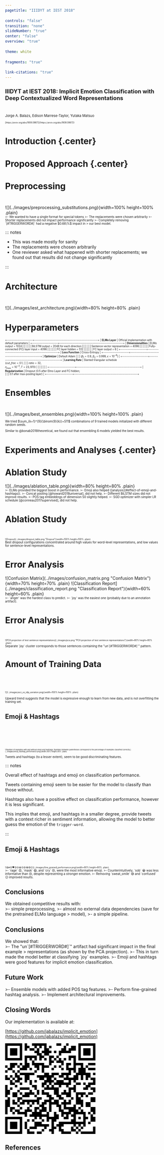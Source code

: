 ```yaml
---
pagetitle: "IIIDYT at IEST 2018"

controls: "false"
transition: "none"
slideNumber: "true"
center: "false"
overview: "true"

theme: white

fragments: "true"

link-citations: "true"
---
```


<!-- 
title: "IIIDYT at IEST 2018: Implicit Emotion Classification with Deep Contextualized Word Representations"
author: 
- Jorge A. Balazs, Edison Marrese-Taylor, Yutaka Matsuo
date: October 31, 2018
minScale: 1
maxScale: 1
margin: 0
width: |
    `"100%"`{=html}
height: |
    `"100%"`{=html}
 -->

<h1 style="font-size:130%">IIIDYT at IEST 2018: Implicit Emotion Classification with Deep Contextualized Word Representations</h1>

<br>
<p style="font-size:80%">Jorge A. Balazs, Edison Marrese-Taylor, Yutaka Matsuo</p>

<p style="font-size:50%">
[https://arxiv.org/abs/1808.08672](https://arxiv.org/abs/1808.08672)
</p>

# Introduction {.center}

# Proposed Approach {.center}

# Preprocessing

<div class="flex-container" style="padding-top:5%;">

<div style="flex:5;">
![](../images/preprocessing_substitutions.png){width=100% height=100% .plain}
</div>

<div style="flex:5;font-size:70%">
>- We wanted to have a single format for special tokens
>- The replacements were chosen arbitrarily
>- Shorter replacements did not impact performance significantly
>- Completely removing `[#TRIGGERWORD#]` had a negative $0.66\%$ impact in
>  our best model.

</div>

</div>

::: notes

- This was made mostly for sanity
- The replacements were chosen arbitrarily
- One reviewer asked what happened with shorter replacements; we found out that
  results did not change significantly

:::


# Architecture

<div style="padding-top:5%">
![](../images/iest_architecture.png){width=80% height=80% .plain}
</div>

# Hyperparameters

<div style="font-size:60%">

+----------------------+------------------------------------------------------+
| **ELMo Layer**       | Official implementation with default parameters      |
+----------------------+------------------------------------------------------+
| **Dimensionalities** | ELMo output = $1024$                                 |
|                      |                                                      |
|                      | BiLSTM output = $2048$ for each direction            |
|                      |                                                      |
|                      | Sentence vector representation = $4096$              |
|                      |                                                      |
|                      | Fully-connected (FC) layer input = $4096$            |
|                      |                                                      |
|                      | FC layer hidden = $512$                              |
|                      |                                                      |
|                      | FC layer output = $6$                                |
+----------------------+------------------------------------------------------+
| **Loss Function**    | Cross-Entropy                                        |
+----------------------+------------------------------------------------------+
| **Optimizer**        | Default Adam                                         |
|                      | ($\beta_1=0.9$, $\beta_2=0.999$, $\epsilon=10^{-8}$) |
+----------------------+------------------------------------------------------+
| **Learning Rate**    | Slanted triangular schedule <br> ($cut\_frac=0.1,$   |
|                      | $ratio=32,$<br>$\eta_{max}=10^{-3},\,T=23,970$)      |
|                      |                                                      |
|                      |                                                      |
+----------------------+------------------------------------------------------+
| **Regularization**   | Dropout ($0.5$ after Elmo Layer and FC hidden;<br>   |
|                      | $0.1$ after max-pooling layer)                       |
+----------------------+------------------------------------------------------+


</div>

# Ensembles

<div class="flex-container" style="padding-top:5%;">

<div style="flex:6;">
![](../images/best_ensembles.png){width=100% height=100% .plain}
</div>

<div  style="flex:4;font-size:70%;text-align:left;">
<p class="fragment">
We tried $\sum_{k=1}^{9}{\binom{9}{k}}=511$ combinations of 9 trained models
initialized with different random seeds.
</p>

<p class="fragment">
Similar to @bonab2016theoretical, we found out that ensembling 6 models
yielded the best results.
</p>
</div>

</div>


# Experiments and Analyses {.center}

# Ablation Study

<div class="flex-container">

<div style="flex:5">
![](../images/ablation_table.png){width=80% height=80% .plain}
</div>
<div style="flex:5;font-size:70%;text-align:left;">
>- ELMo provided the biggest boost in performance.
>- Emoji also helped ([analysis](#effect-of-emoji-and-hashtags)).
>- Concat pooling [@howard2018universal], did not help.
>- Different BiLSTM sizes did not improve results.
>- POS tag embeddings of dimension 50 slightly helped.
>- SGD optimizer with simpler LR schedule [@conneau2017supervised], did not help.
</div>

</div>


# Ablation Study


<div class="flex-container" style="padding-top:5%;">

<div style="flex:4;font-size:50%;">
![Dropout](../images/dropout_table.png "Dropout"){width=100% height=100% .plain}
</div>

<div class="fragment" style="flex:5;font-size:70%;text-align:left;">
Best dropout configurations concentrated around high values for word-level
representations, and low values for sentence-level representations.
</div>

</div>

# Error Analysis

<div class="flex-container">

<div style="flex:5;">
![Confusion Matrix](../images/confusion_matrix.png "Confusion Matrix"){width=70% height=70% .plain}
![Classification Report](../images/classification_report.png "Classification Report"){width=60% height=60% .plain}
</div>

<div style="flex:5;font-size:70%;text-align:left;">
>- `anger` was the hardest class to predict.
>- `joy` was the easiest one <span class="fragment">(probably due to an annotation artifact).</span>
</div>

</div>


# Error Analysis

<div class="flex-container" style="padding-top:5%;">

<div style="flex:5;font-size:50%;">
![PCA projection of test sentence representations](../images/pca.png "PCA projection of test sentence representations"){width=80% height=80% .plain}
</div>
<div class="fragment" style="flex:5;font-size:70%;text-align:left;">
Separate `joy` cluster corresponds to those sentences containing the
"un`[#TRIGGERWORD#]`" pattern.
</div>

</div>



</section>

<section id="error-analysis-1" class="slide level1">
<h1 style="font-size:190%;">Amount of Training Data</h1>


<div class="flex-container" style="padding-top:10%;">

<div style="flex:5;font-size:50%;">
![](../images/acc_vs_tdp_variation.png){width=100% height=100% .plain}
</div>

<div style="flex:5;font-size:70%;text-align:left;">
<p class="fragment">
Upward trend suggests that the model is expressive enough to learn from new data,
and is not overfitting the training set.
</p>
</div>

</div>

# Emoji & Hashtags

<div class="flex-container" style="padding-top:15%;">
<div style="flex:5;font-size:40%">
![Number of examples with and without emoji and hashtags.
  Numbers between parentheses correspond to the percentage of examples classified correctly.](../images/emoji_hashtag_performance.png){width=80% height=80% .plain}
</div>
<div style="flex:5;font-size:70%;text-align:left;">

<p class="fragment">
Tweets and hashtags (to a lesser extent), seem to be good discriminating features.
</p>
</div>
</div>

::: notes

Overall effect of hashtags and emoji on classification performance.

Tweets containing emoji seem to be easier for the model to classify than those
without.

Hashtags also have a positive effect on classification performance, however it
is less significant.

This implies that emoji, and hashtags in a smaller degree, provide tweets with a
context richer in sentiment information, allowing the model to better guess the
emotion of the `trigger-word`.

:::

# Emoji & Hashtags

<div class="flex-container" style="padding-top:5%;">
<div style="flex:6;font-size:50%;">
![😷💕😍❤️😡😢😭😒😩😂😅😕](../images/fine_grained_performance.png){width=80% height=80% .plain}


</div>

<div style="flex:5;font-size:70%;text-align:left;">
>- `rage` 😡, `mask` 😷, and `cry` 😢, were the most informative emoji.
>- Counterintuitively, `sob` 😭 was less informative than 😢, despite
   representing a stronger emotion.
>- Removing `sweat_smile` 😅 and `confused` 😕 improved results.
</div>

</div>


# Conclusions 
<div style="font-size:100%;text-align:left;">

<div class="fragment">We obtained competitive results with: </div>
>- simple preprocessing,
>- almost no external data dependencies (save for the pretrained ELMo language
>  model),
>- a simple pipeline.

</div>


# Conclusions 
<div style="font-size:100%;text-align:left;">

<div class="fragment">We showed that: </div>
>- The "un`[#TRIGGERWORD#]`" artifact had significant impact in the final example
>  representations (as shown by the PCA projection).
>- This in turn made the model better at classifying `joy` examples.
>- Emoji and hashtags were good features for implicit emotion classification.
</div>


# Future Work

<div style="font-size:100%;text-align:left;">
>- Ensemble models with added POS tag features.
>- Perform fine-grained hashtag analysis.
>- Implement architectural improvements.
</div>

# Closing Words

Our implementation is available at:

[https://github.com/jabalazs/implicit_emotion](https://github.com/jabalazs/implicit_emotion)

![](../images/repo_qr.png)

# References
<div id="refs">
<!-- pandoc-citeproc will insert bibliography here -->
</div>


<!-- # In the morning

- Eat eggs
- Drink coffee

# In the evening

- Eat spaghetti
- Drink wine

# Fragments test

<p class="fragment grow">grow</p>
<p class="fragment shrink">shrink</p>
<p class="fragment fade-out">fade-out</p>
<p class="fragment fade-up">fade-up (also down, left and right!)</p>
<p class="fragment fade-in-then-out">fades in, then out when we move to the next step</p>
<p class="fragment fade-in-then-semi-out">fades in, then obfuscate when we move to the next step</p>
<p class="fragment highlight-current-blue">blue only once</p>
<p class="fragment highlight-red">highlight-red</p>
<p class="fragment highlight-green">highlight-green</p>
<p class="fragment highlight-blue">highlight-blue</p>

# Do columns work?

<div class="twocolumn">
<div>
- These
- Are
- Awesome super long elements to the left
</div>
<div>
- You can place two graphs on a slide
- Or two columns of text
- These are all created with div elements
</div>
</div>
Then what about a
Lorem ipsum dolor sit amet, consetetur sadipscing elitr, sed diam nonumy eirmod
tempor invidunt ut labore et dolore magna aliquyam erat, sed diam voluptua. At
vero eos et accusam et justo duo dolores et ea rebum. Stet clita kasd gubergren,
no sea takimata sanctus est Lorem ipsum dolor sit amet.

# Conclusion

- And the answer is...
- $f(x)=\sum_{n=0}^\infty\frac{f^{(n)}(a)}{n!}(x-a)^n$
 -->

<!-- Another way of creating two column slides -->
<!-- # Implementation Details and Hyperparameters

<div class="columns">
<div class="column" style="text-align:left;width:20%;">

**ELMo Layer**

Optimizer

<br>
<br>
Learning Rate

</div>
<div class="column" style="text-align:left;width:55%;">

Official implementation with default parameters

- Lorem ipsum dolor sit amet, 
- consetetur sadipscing elitr, sed diam nonumy

- Lorem ipsum dolor sit amet, 
- consetetur sadipscing elitr, sed diam nonumy

</div>
</div>

For citing: [@luong2016achieving]
 -->
